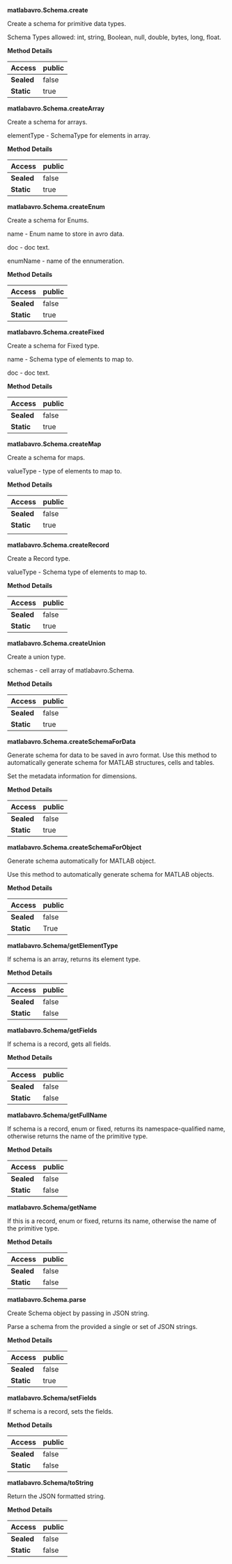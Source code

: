 **matlabavro.Schema.create**

Create a schema for primitive data types.

Schema Types allowed: int, string, Boolean, null, double, bytes, long, float.

**Method Details**

| **Access** | public |
|------------|--------|
| **Sealed** | false  |
| **Static** | true   |

**matlabavro.Schema.createArray**

Create a schema for arrays.

elementType - SchemaType for elements in array.

**Method Details**

| **Access** | public |
|------------|--------|
| **Sealed** | false  |
| **Static** | true   |

**matlabavro.Schema.createEnum**

Create a schema for Enums.

name - Enum name to store in avro data.

doc - doc text.

enumName - name of the ennumeration.

**Method Details**

| **Access** | public |
|------------|--------|
| **Sealed** | false  |
| **Static** | true   |

**matlabavro.Schema.createFixed**

Create a schema for Fixed type.

name - Schema type of elements to map to.

doc - doc text.

**Method Details**

| **Access** | public |
|------------|--------|
| **Sealed** | false  |
| **Static** | true   |

**matlabavro.Schema.createMap**

Create a schema for maps.

valueType - type of elements to map to.

**Method Details**

| **Access** | public |
|------------|--------|
| **Sealed** | false  |
| **Static** | true   |
|            |        |

**matlabavro.Schema.createRecord**

Create a Record type.

valueType - Schema type of elements to map to.

**Method Details**

| **Access** | public |
|------------|--------|
| **Sealed** | false  |
| **Static** | true   |

**matlabavro.Schema.createUnion**

Create a union type.

schemas - cell array of matlabavro.Schema.

**Method Details**

| **Access** | public |
|------------|--------|
| **Sealed** | false  |
| **Static** | true   |

**matlabavro.Schema.createSchemaForData**

Generate schema for data to be saved in avro format. Use this method to
automatically generate schema for MATLAB structures, cells and tables.

Set the metadata information for dimensions.

**Method Details**

| **Access** | public |
|------------|--------|
| **Sealed** | false  |
| **Static** | true   |

**matlabavro.Schema.createSchemaForObject**

Generate schema automatically for MATLAB object.

Use this method to automatically generate schema for MATLAB objects.

**Method Details**

| **Access** | public |
|------------|--------|
| **Sealed** | false  |
| **Static** | True   |

**matlabavro.Schema/getElementType**

If schema is an array, returns its element type.

**Method Details**

| **Access** | public |
|------------|--------|
| **Sealed** | false  |
| **Static** | false  |

**matlabavro.Schema/getFields**

If schema is a record, gets all fields.

**Method Details**

| **Access** | public |
|------------|--------|
| **Sealed** | false  |
| **Static** | false  |

**matlabavro.Schema/getFullName**

If schema is a record, enum or fixed, returns its namespace-qualified name,
otherwise returns the name of the primitive type.

**Method Details**

| **Access** | public |
|------------|--------|
| **Sealed** | false  |
| **Static** | false  |

**matlabavro.Schema/getName**

If this is a record, enum or fixed, returns its name, otherwise the name of the
primitive type.

**Method Details**

| **Access** | public |
|------------|--------|
| **Sealed** | false  |
| **Static** | false  |

**matlabavro.Schema.parse**

Create Schema object by passing in JSON string.

Parse a schema from the provided a single or set of JSON strings.

**Method Details**

| **Access** | public |
|------------|--------|
| **Sealed** | false  |
| **Static** | true   |

**matlabavro.Schema/setFields**

If schema is a record, sets the fields.

**Method Details**

| **Access** | public |
|------------|--------|
| **Sealed** | false  |
| **Static** | false  |

**matlabavro.Schema/toString**

Return the JSON formatted string.

**Method Details**

| **Access** | public |
|------------|--------|
| **Sealed** | false  |
| **Static** | false  |
